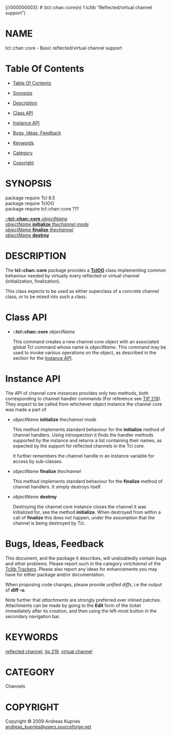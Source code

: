 
[//000000001]: # (tcl::chan::core - Reflected/virtual channel support)
[//000000002]: # (Generated from file 'core.man' by tcllib/doctools with format 'markdown')
[//000000003]: # (tcl::chan::core(n) 1 tcllib "Reflected/virtual channel support")

# NAME

tcl::chan::core - Basic reflected/virtual channel support

# <a name='toc'></a>Table Of Contents

  -  [Table Of Contents](#toc)

  -  [Synopsis](#synopsis)

  -  [Description](#section1)

  -  [Class API](#section2)

  -  [Instance API](#section3)

  -  [Bugs, Ideas, Feedback](#section4)

  -  [Keywords](#keywords)

  -  [Category](#category)

  -  [Copyright](#copyright)

# <a name='synopsis'></a>SYNOPSIS

package require Tcl 8.5  
package require TclOO  
package require tcl::chan::core ?1?  

[__::tcl::chan::core__ *objectName*](#1)  
[*objectName* __initialize__ *thechannel* *mode*](#2)  
[*objectName* __finalize__ *thechannel*](#3)  
[*objectName* __destroy__](#4)  

# <a name='description'></a>DESCRIPTION

The __tcl::chan::core__ package provides a
__[TclOO](../../../../index.md#tcloo)__ class implementing common behaviour
needed by virtually every reflected or virtual channel (initialization,
finalization).

This class expects to be used as either superclass of a concrete channel class,
or to be mixed into such a class.

# <a name='section2'></a>Class API

  - <a name='1'></a>__::tcl::chan::core__ *objectName*

    This command creates a new channel core object with an associated global Tcl
    command whose name is *objectName*. This command may be used to invoke
    various operations on the object, as described in the section for the
    [Instance API](#section3).

# <a name='section3'></a>Instance API

The API of channel core instances provides only two methods, both corresponding
to channel handler commands (For reference see [TIP 219](http:/tip.tcl.tk/219)).
They expect to be called from whichever object instance the channel core was
made a part of.

  - <a name='2'></a>*objectName* __initialize__ *thechannel* *mode*

    This method implements standard behaviour for the __initialize__ method of
    channel handlers. Using introspection it finds the handler methods supported
    by the instance and returns a list containing their names, as expected by
    the support for reflected channels in the Tcl core.

    It further remembers the channel handle in an instance variable for access
    by sub-classes.

  - <a name='3'></a>*objectName* __finalize__ *thechannel*

    This method implements standard behaviour for the __finalize__ method of
    channel handlers. It simply destroys itself.

  - <a name='4'></a>*objectName* __destroy__

    Destroying the channel core instance closes the channel it was initialized
    for, see the method __initialize__. When destroyed from within a call of
    __finalize__ this does not happen, under the assumption that the channel is
    being destroyed by Tcl.

# <a name='section4'></a>Bugs, Ideas, Feedback

This document, and the package it describes, will undoubtedly contain bugs and
other problems. Please report such in the category *virtchannel* of the [Tcllib
Trackers](http://core.tcl.tk/tcllib/reportlist). Please also report any ideas
for enhancements you may have for either package and/or documentation.

When proposing code changes, please provide *unified diffs*, i.e the output of
__diff -u__.

Note further that *attachments* are strongly preferred over inlined patches.
Attachments can be made by going to the __Edit__ form of the ticket immediately
after its creation, and then using the left-most button in the secondary
navigation bar.

# <a name='keywords'></a>KEYWORDS

[reflected channel](../../../../index.md#reflected_channel), [tip
219](../../../../index.md#tip_219), [virtual
channel](../../../../index.md#virtual_channel)

# <a name='category'></a>CATEGORY

Channels

# <a name='copyright'></a>COPYRIGHT

Copyright &copy; 2009 Andreas Kupries <andreas_kupries@users.sourceforge.net>
